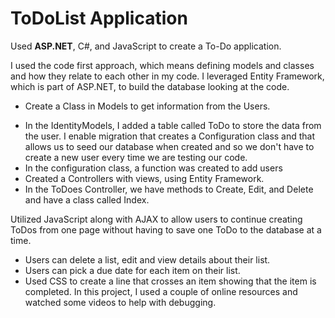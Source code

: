# ToDoList Application
Used **ASP.NET**, C#, and JavaScript to create a To-Do application.

I used the code first approach, which means defining models and classes and how they relate to each other in my code. I  leveraged Entity Framework, which is part of ASP.NET, to build the database looking at the code.
+ Create a Class in Models to get information from the Users.

 - In the IdentityModels, I added a table called ToDo to store the data from the user. I enable migration that creates a Configuration class and that allows us to seed our database when created and so we don't have to create a new user every time we are testing our code.
 - In the configuration class, a function was created to add users
 - Created a Controllers with views, using Entity Framework.
 - In the ToDoes Controller, we have methods to Create, Edit, and Delete and have a class called Index.

Utilized JavaScript along with AJAX to allow users to continue creating ToDos from one page without having to save one ToDo to the database at a time. 
+ Users can delete a list, edit and view details about their list.
+ Users can pick a due date for each item on their list.
+ Used CSS to create a line that crosses an item showing that the item is completed.
In this project, I used a couple of online resources and watched some videos to help with debugging.
